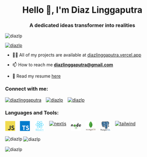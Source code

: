 <h1 align="center">Hello 👋, I'm Diaz Linggaputra</h1>
<h3 align="center">A dedicated ideas transformer into realities</h3>

<p align="left"> <img src="https://komarev.com/ghpvc/?username=diazlp&label=Profile%20views&color=0e75b6&style=flat" alt="diazlp" /> </p>

<p align="left"> <a href="https://github.com/ryo-ma/github-profile-trophy"><img src="https://github-profile-trophy.vercel.app/?username=diazlp" alt="diazlp" /></a> </p>

- 👨‍💻 All of my projects are available at [diazlinggaputra.vercel.app](https://diazlinggaputra.vercel.app/)

- 📫 How to reach me **diazlinggaputra@gmail.com**

- 📄 Read my resume [here](https://drive.google.com/file/d/1izj-KmvgWp4i41DeKkdOnkA7XUiZnvN9/view)

<h3 align="left">Connect with me:</h3>
<p style="display: flex; gap: 15px; justify-content: flex-start">
 <a href="https://linkedin.com/in/diazlinggaputra" target="blank"><img align="center" src="https://raw.githubusercontent.com/rahuldkjain/github-profile-readme-generator/master/src/images/icons/Social/linked-in-alt.svg" alt="diazlinggaputra" height="28" width="33" /></a>
<a href="https://twitter.com/diazlp" target="blank"><img align="center" src="https://raw.githubusercontent.com/rahuldkjain/github-profile-readme-generator/master/src/images/icons/Social/twitter.svg" alt="diazlp" height="28" width="33" /></a>
<a href="https://instagram.com/diazlp" target="blank"><img align="center" src="https://raw.githubusercontent.com/rahuldkjain/github-profile-readme-generator/master/src/images/icons/Social/instagram.svg" alt="diazlp" height="28" width="33" /></a>
</p>

<h3 align="left">Languages and Tools:</h3>
<p style="display: flex; gap: 15px; justify-content: flex-start"> 
<a href="https://developer.mozilla.org/en-US/docs/Web/JavaScript" target="_blank" rel="noreferrer"> <img src="https://raw.githubusercontent.com/devicons/devicon/master/icons/javascript/javascript-original.svg" alt="javascript" width="33" height="33"/> </a>
<a href="https://www.typescriptlang.org/" target="_blank" rel="noreferrer"> <img src="https://raw.githubusercontent.com/devicons/devicon/master/icons/typescript/typescript-original.svg" alt="typescript" width="33" height="33"/> </a>
<a href="https://reactjs.org/" target="_blank" rel="noreferrer"> <img src="https://raw.githubusercontent.com/devicons/devicon/master/icons/react/react-original-wordmark.svg" alt="react" width="33" height="33"/> </a> 
<a href="https://nextjs.org/" target="_blank" rel="noreferrer"> <img src="https://cdn.worldvectorlogo.com/logos/nextjs-2.svg" alt="nextjs" width="33" height="33"/> </a>
 <a href="https://nodejs.org" target="_blank" rel="noreferrer"> <img src="https://raw.githubusercontent.com/devicons/devicon/master/icons/nodejs/nodejs-original-wordmark.svg" alt="nodejs" width="33" height="33"/> </a>
<a href="https://www.mongodb.com/" target="_blank" rel="noreferrer"> 
  <img src="https://raw.githubusercontent.com/devicons/devicon/master/icons/mongodb/mongodb-original-wordmark.svg" alt="mongodb" width="33" height="33"/>
</a>
  <a href="https://www.postgresql.org" target="_blank" rel="noreferrer"> <img src="https://raw.githubusercontent.com/devicons/devicon/master/icons/postgresql/postgresql-original-wordmark.svg" alt="postgresql" width="33" height="33"/> </a> <a href="https://tailwindcss.com/" target="_blank" rel="noreferrer"> <img src="https://www.vectorlogo.zone/logos/tailwindcss/tailwindcss-icon.svg" alt="tailwind" width="33" height="33"/> </a>  </p>

<p><img align="left" src="https://github-readme-stats.vercel.app/api/top-langs?username=diazlp&show_icons=true&locale=en&layout=compact&hide=jupyter%20notebook" alt="diazlp" /></p>

<p>&nbsp;<img align="center" src="https://github-readme-stats.vercel.app/api?username=diazlp&show_icons=true&locale=en" alt="diazlp" /></p>

<p><img align="center" src="https://github-readme-streak-stats.herokuapp.com/?user=diazlp&" alt="diazlp" /></p>
